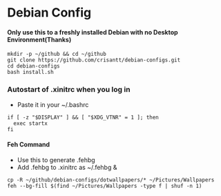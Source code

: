 # Debian Config

#### Only use this to a freshly installed Debian with no Desktop Environment(Thanks)
```
mkdir -p ~/github && cd ~/github
git clone https://github.com/crisantt/debian-configs.git
cd debian-configs
bash install.sh
```
### Autostart of .xinitrc when you log in
- Paste it in your ~/.bashrc
```
if [ -z "$DISPLAY" ] && [ "$XDG_VTNR" = 1 ]; then
  exec startx
fi
```
#### Feh Command
- Use this to generate .fehbg
- Add .fehbg to .xinitrc as ~/.fehbg &
```
cp -R ~/github/debian-configs/dotwallpapers/* ~/Pictures/Wallpapers
feh --bg-fill $(find ~/Pictures/Wallpapers -type f | shuf -n 1)
```

